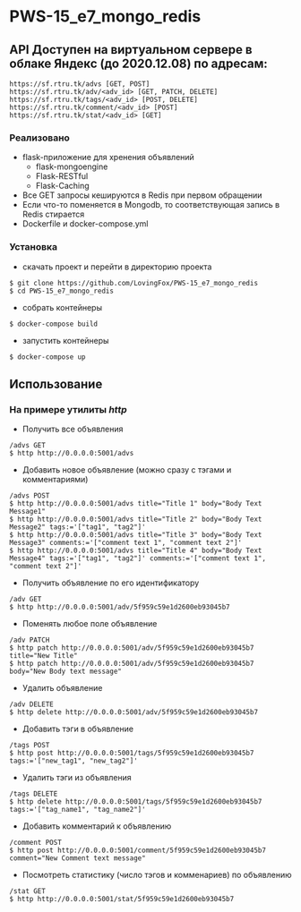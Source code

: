 # PWS-15_e7_mongo_redis

## API Доступен на виртуальном сервере в облаке Яндекс (до 2020.12.08) по адресам:
```
https://sf.rtru.tk/advs [GET, POST]
https://sf.rtru.tk/adv/<adv_id> [GET, PATCH, DELETE]
https://sf.rtru.tk/tags/<adv_id> [POST, DELETE]
https://sf.rtru.tk/comment/<adv_id> [POST]
https://sf.rtru.tk/stat/<adv_id> [GET]
```

### Реализовано
- flask-приложение для хренения объявлений
	- flask-mongoengine
	- Flask-RESTful
	- Flask-Caching
- Все GET запросы кешируются в Redis при первом обращении
- Если что-то поменяется в Mongodb, то соответствующая запись в Redis стирается
- Dockerfile и docker-compose.yml

### Установка
- скачать проект и перейти в директорию проекта
```
$ git clone https://github.com/LovingFox/PWS-15_e7_mongo_redis
$ cd PWS-15_e7_mongo_redis
```
- собрать контейнеры
```
$ docker-compose build
```
- запустить контейнеры
```
$ docker-compose up
```
## Использование
### На примере утилиты _http_
- Получить все объявления
```
/advs GET
$ http http://0.0.0.0:5001/advs
```
 - Добавить новое объявление (можно сразу с тэгами и комментариями)
```
/advs POST
$ http http://0.0.0.0:5001/advs title="Title 1" body="Body Text Message1"
$ http http://0.0.0.0:5001/advs title="Title 2" body="Body Text Message2" tags:='["tag1", "tag2"]'
$ http http://0.0.0.0:5001/advs title="Title 3" body="Body Text Message3" comments:='["comment text 1", "comment text 2"]'
$ http http://0.0.0.0:5001/advs title="Title 4" body="Body Text Message4" tags:='["tag1", "tag2"]' comments:='["comment text 1", "comment text 2"]'
```
- Получить объявление по его идентификатору
```
/adv GET
$ http http://0.0.0.0:5001/adv/5f959c59e1d2600eb93045b7
```
- Поменять любое поле объявление
```
/adv PATCH
$ http patch http://0.0.0.0:5001/adv/5f959c59e1d2600eb93045b7 title="New Title"
$ http patch http://0.0.0.0:5001/adv/5f959c59e1d2600eb93045b7 body="New Body text message"
```
- Удалить объявление
```
/adv DELETE
$ http delete http://0.0.0.0:5001/adv/5f959c59e1d2600eb93045b7
```
- Добавить тэги в объявление
```
/tags POST
$ http post http://0.0.0.0:5001/tags/5f959c59e1d2600eb93045b7 tags:='["new_tag1", "new_tag2"]'
```
- Удалить тэги из объявления
```
/tags DELETE
$ http delete http://0.0.0.0:5001/tags/5f959c59e1d2600eb93045b7 tags:='["tag_name1", "tag_name2"]'
```
- Добавить комментарий к объявлению
```
/comment POST
$ http post http://0.0.0.0:5001/comment/5f959c59e1d2600eb93045b7 comment="New Comment text message"
```
- Посмотреть статистику (число тэгов и комменариев) по объявлению
```
/stat GET
$ http http://0.0.0.0:5001/stat/5f959c59e1d2600eb93045b7
```
